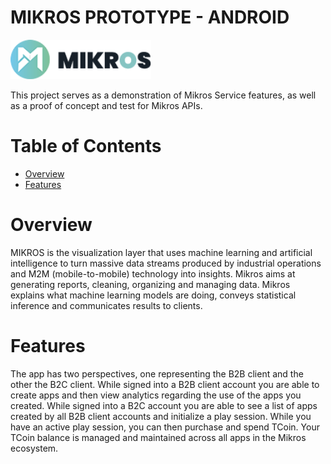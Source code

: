 # **MIKROS PROTOTYPE - ANDROID**

<img src = "https://github.com/enhang/ITIP-1/blob/main/mikros_logo.png" width="225">

This project serves as a demonstration of Mikros Service features, as well as a proof of concept and test for Mikros APIs.
# Table of Contents
 * [Overview](#overview)
 * [Features](#features)

# Overview
MIKROS is the visualization layer that uses machine learning and artificial intelligence to turn massive data streams produced by industrial operations and M2M (mobile-to-mobile) technology into insights. Mikros aims at generating reports, cleaning, organizing and managing data. Mikros explains what machine learning models are doing, conveys statistical inference and communicates results to clients.


# Features
The app has two perspectives, one representing the B2B client and the other the B2C client. While signed into a B2B client account you are able to create apps and then view analytics regarding the use of the apps you created. While signed into a B2C account you are able to see a list of apps created by all B2B client accounts and initialize a play session. While you have an active play session, you can then purchase and spend TCoin. Your TCoin balance is managed and maintained across all apps in the Mikros ecosystem.
